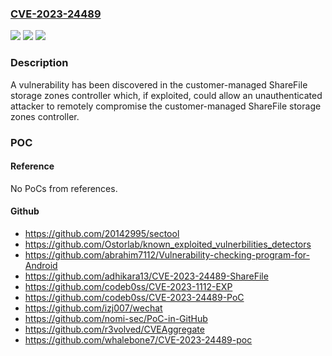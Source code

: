 ### [CVE-2023-24489](https://cve.mitre.org/cgi-bin/cvename.cgi?name=CVE-2023-24489)
![](https://img.shields.io/static/v1?label=Product&message=Citrix%20ShareFile%20Storage%20Zones%20Controller&color=blue)
![](https://img.shields.io/static/v1?label=Version&message=0%3C%205.11.24%20&color=brighgreen)
![](https://img.shields.io/static/v1?label=Vulnerability&message=CWE-284&color=brighgreen)

### Description

A vulnerability has been discovered in the customer-managed ShareFile storage zones controller which, if exploited, could allow an unauthenticated attacker to remotely compromise the customer-managed ShareFile storage zones controller.

### POC

#### Reference
No PoCs from references.

#### Github
- https://github.com/20142995/sectool
- https://github.com/Ostorlab/known_exploited_vulnerbilities_detectors
- https://github.com/abrahim7112/Vulnerability-checking-program-for-Android
- https://github.com/adhikara13/CVE-2023-24489-ShareFile
- https://github.com/codeb0ss/CVE-2023-1112-EXP
- https://github.com/codeb0ss/CVE-2023-24489-PoC
- https://github.com/izj007/wechat
- https://github.com/nomi-sec/PoC-in-GitHub
- https://github.com/r3volved/CVEAggregate
- https://github.com/whalebone7/CVE-2023-24489-poc

